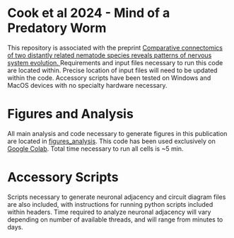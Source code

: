 # Cook et al 2024 - Mind of a Predatory Worm

This repository is associated with the preprint <a href="https://www.biorxiv.org/content/10.1101/2024.06.13.598904v1.abstract">Comparative connectomics of two distantly related nematode species reveals patterns of nervous system evolution. <a> Requirements and input files necessary to run this code are located within. Precise location of input files will need to be updated within the code. Accessory scripts have been tested on Windows and MacOS devices with no specialty hardware necessary. 

# Figures and Analysis

All main analysis and code necessary to generate figures in this publication are located in <a href="https://github.com/stevenjcook/cook_et_al_2024_pristionchus/tree/main/figures_analysis">figures_analysis</a>. This code has been used exclusively on <a href="https://colab.research.google.com/">Google Colab</a>. Total time necessary to run all cells is ~5 min.

# Accessory Scripts

Scripts necessary to generate neuronal adjacency and circuit diagram files are also included, with instructions for running python scripts included within headers. Time required to analyze neuronal adjacency will vary depending on number of available threads, and will range from minutes to days.

